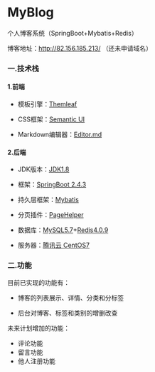 # MyBlog
个人博客系统（SpringBoot+Mybatis+Redis）

博客地址：http://82.156.185.213/ （还未申请域名）



### 一.技术栈

#### 1.前端

- 模板引擎：[Themleaf](https://www.thymeleaf.org/)

- CSS框架：[Semantic UI](https://semantic-ui.com/)

- Markdown编辑器：[Editor.md](https://pandao.github.io/editor.md/)

#### 2.后端

- JDK版本：[JDK1.8](https://www.oracle.com/java/technologies/javase/javase-jdk8-downloads.html)

- 框架：[SpringBoot 2.4.3](https://spring.io/projects/spring-boot/)

- 持久层框架：[Mybatis](https://mybatis.org/mybatis-3/zh/index.html)
- 分页插件：[PageHelper](https://pagehelper.github.io/)
- 数据库：[MySQL5.7](https://www.mysql.com/)+[Redis4.0.9](https://redis.io/)

- 服务器：[腾讯云 CentOS7](https://cloud.tencent.com/)

### 二.功能

目前已实现的功能有：

- 博客的列表展示、详情、分类和分标签

- 后台对博客、标签和类别的增删改查

未来计划增加的功能：

- 评论功能
- 留言功能
- 他人注册功能